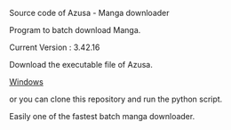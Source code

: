 Source code of Azusa - Manga downloader

Program to batch download Manga. 

Current Version : 3.42.16

Download the executable file of Azusa.

[Windows](https://drive.google.com/file/d/1BdqKtqOG4KeyokX0zl63TL-pMX-xAayi/view?usp=sharing "Azusa for Windows")

or you can clone this repository and run the python script.

Easily one of the fastest batch manga downloader.